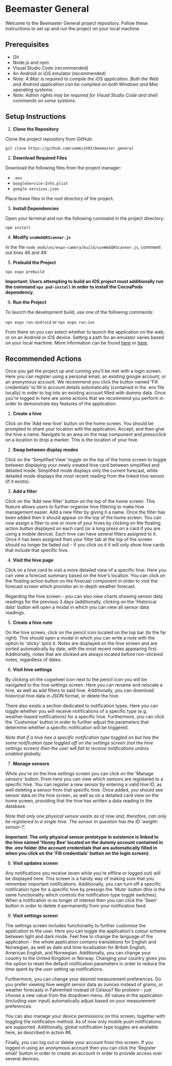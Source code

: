 # Beemaster General

Welcome to the Beemaster General project repository. Follow these instructions to set up and run the project on your local machine.

## Prerequisites

- Git
- Node.js and npm
- Visual Studio Code (recommended)
- An Android or iOS emulator (recommended)
- <em>Note: A Mac is required to compile the iOS application. Both the Web and Android application can be compiled on both Windows and Mac operating systems.</em>
- <em>Note: Admin rights may be required for Visual Studio Code and shell commands on some systems.</em>

## Setup Instructions

1. **Clone the Repository**

Clone the project repository from GitHub:

`git clone https://github.com/sammish93/beemaster_general`

2. **Download Required Files**

Download the following files from the project manager:

- `.env`
- `GoogleService-Info.plist`
- `google-services.json`

Place these files in the root directory of the project.

3. **Install Dependencies**

Open your terminal and run the following command in the project directory:

`npm install`

4. **Modify `useWebQRScanner.js`**

In the file `node_modules/expo-camera/build/useWebQRScanner.js`, comment out lines 46 and 49:

5. **Prebuild the Project**

`npx expo prebuild`

**Important: Users attempting to build an iOS project must additionally run the command `npx pod-install` in order to install the CocoaPods dependency.**

6. **Run the Project**

To launch the development build, use one of the following commands:

`npx expo run:android`
or
`npx expo run:ios`

From there on you can select whether to launch the application on the web, or on an Android or iOS device. Setting a path for an emulator varies based on your local machine. More information can be found [here](https://docs.expo.dev/workflow/android-studio-emulator/) or [here](https://docs.expo.dev/workflow/ios-simulator/).

## Recommended Actions

Once you get the project up and running you'll be met with a login screen. Here you can register using a personal email, an existing google account, or an anonymous account. We recommend you click the button named 'Fill credentials' to fill in account details automatically (contained in the .env file locally) in order to log into an existing account filled with dummy data. Once you're logged in here are some actions that we recommend you perform in order to demonstrate key features of the application:

1. **Create a hive**

Click on the 'Add new hive' button on the home screen. You should be prompted to share your location with the application. Accept, and then give the hive a name. Navigate to an area on the map component and press/click on a location to drop a marker. This is the location of your hive.

2. **Swap between display modes**

Click on the 'Simplified View' toggle on the top of the home screen to toggle between displaying your newly created hive card between simplified and detailed mode. Simplified mode displays only the current forecast, while detailed mode displays the most recent reading from the linked hive sensor (if it exists).

3. **Add a filter**

Click on the 'Add new filter' button on the top of the home screen. This feature allows users to further organise hive filtering to make hive management easier. Add a new filter by giving it a name. Once the filter has been added then it should appear on the top of the home screen. You can now assign a filter to one or more of your hives by clicking on the floating action button displayed on each card (or a long press on a card if you are using a mobile device). Each hive can have several filters assigned to it. Once it has been assigned then your filter tab at the top of the screen should no longer be faded out - if you click on it it will only show hive cards that include that specific hive.

4. **Visit the hive page**

Click on a hive card to visit a more detailed view of a specific hive. Here you can view a forecast summary based on the hive's location. You can click on the floating action button on the forecast component in order to visit the forecast screen which provides an in-depth weather forecast.

Regarding the hive screen - you can also view charts showing sensor data readings for the previous 3 days (additionally, clicking on the 'Historical data' button will open a modal in which you can view all sensor data readings.

5. **Create a hive note**

On the hive screen, click on the pencil icon located on the top bar (to the far right). This should open a modal in which you can write a note with the option to 'sticky' (pin) it. Notes are displayed on the hive screen and are sorted automatically by date, with the most recent notes appearing first. Additionally, notes that are stickied are always located before non-stickied notes, regardless of dates.

6. **Visit hive settings**

By clicking on the cogwheel icon next to the pencil icon you will be navigated to the hive settings screen. Here you can rename and relocate a hive, as well as add filters to said hive. Additionally, you can download historical hive data in JSON format, or delete the hive.

There also exists a section dedicated to notification types. Here you can toggle whether you will receive notifications of a specific type (e.g. weather-based notifications) for a specific hive. Furthermore, you can click the 'Customise' button in order to further adjust the parameters that determine whether a specific notification will be triggered.

<em>Note that if a hive has a specific notification type toggled on but has the same notification type toggled off on the settings screen (not the hive settings screen) then the user will fail to receive notifications unless enabled globally.</em>

7. **Manage sensors**

While you're on the hive settings screen you can click on the 'Manage sensors' button. From here you can view which sensors are registered to a specific hive. You can register a new sensor by entering a valid hive ID, as well deleting a sensor from that specific hive. Once added, you should see sensor data on the hive screen, as well as on a detailed card view on the home screen, providing that the hive has written a data reading to the database.

<em>Note that only one physical sensor exists as of now and, therefore, can only be registered to a single hive. The sensor in question has the ID 'weight-sensor-1'.</em>

**Important: The only physical sensor prototype in existence is linked to the hive named 'Honey Bee' located on the dummy account contained in the .env folder (the account credentials that are automatically filled in when you click on the 'Fill credentials' button on the login screen).**

8. **Visit updates screen**

Any notifications you receive (even while you're offline or logged out) will be displayed here. This screen is a handy way of making sure that you remember important notifications. Additionally, you can turn off a specific notification type for a specific hive by pressign the 'Mute' button (this is the same functionality which controls the notification type toggle switches). When a notification is no longer of interest then you can click the 'Seen' button in order to delete it permanently from your notification feed.

9. **Visit settings screen**

The settings screen includes functionality to further customise the application to the user. Here you can toggle the application's colour scheme between light and dark mode. Feel free to change the language of the application - the whole application contains translations for English and Norwegian, as well as date and time localisation for British English, American English, and Norwegian. Additionally, you can change your country to the United Kingdom or Norway. Changing your country gives you the option to reset the default notification parameters in order to reduce the time spent by the user setting up notifications.

Furthermore, you can change your desired measurement preferences. Do you prefer viewing hive weight sensor data as ounces instead of grams, or weather forecasts in Fahrenheit instead of Celsius? No problem - just choose a new value from the dropdown menu. All values in the application (including user input) automatically adjust based on your measurement preferences.

You can also manage your device permissions on this screen, together with toggling the notification method. As of now only mobile push notifications are supported. Additionally, global notification type toggles are available here, as described in action #6.

Finally, you can log out or delete your account from this screen. If you logged in using an anonymous account then you can click the 'Register email' button in order to create an account in order to provide access over several devices.
